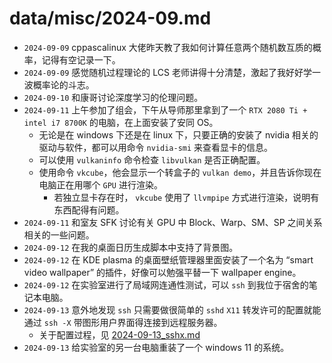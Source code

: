 # data/misc/2024-09.md 

- `2024-09-09` cppascalinux 大佬昨天教了我如何计算任意两个随机数互质的概率，记得有空记录一下。
- `2024-09-09` 感觉随机过程理论的 LCS 老师讲得十分清楚，激起了我好好学一波概率论的斗志。
- `2024-09-10` 和康哥讨论深度学习的伦理问题。
- `2024-09-11` 上午参加了组会，下午从导师那里拿到了一个 `RTX 2080 Ti + intel i7 8700K` 的电脑，在上面安装了安同 OS。
  - 无论是在 windows 下还是在 linux 下，只要正确的安装了 nvidia 相关的驱动与软件，都可以用命令 `nvidia-smi` 来查看显卡的信息。
  - 可以使用 `vulkaninfo` 命令检查 `libvulkan` 是否正确配置。
  - 使用命令 `vkcube`，他会显示一个转盒子的 `vulkan demo`，并且告诉你现在电脑正在用哪个 `GPU` 进行渲染。
    - 若独立显卡存在时， `vkcube` 使用了 `llvmpipe` 方式进行渲染，说明有东西配得有问题。
- `2024-09-11` 和室友 SFK 讨论有关 GPU 中 Block、Warp、SM、SP 之间关系相关的一些问题。
- `2024-09-12` 在我的桌面日历生成脚本中支持了背景图。
- `2024-09-12` 在 KDE plasma 的桌面壁纸管理器里面安装了一个名为 “smart video wallpaper” 的插件，好像可以勉强平替一下 wallpaper engine。
- `2024-09-12` 在实验室进行了局域网连通性测试，可以 `ssh` 到我位于宿舍的笔记本电脑。
- `2024-09-13` 意外地发现 `ssh` 只需要做很简单的 `sshd` `X11` 转发许可的配置就能通过 `ssh -X` 带图形用户界面得连接到远程服务器。
  - 关于配置过程，见 [2024-09-13_sshx.md](2024-09-13_sshx.md)
- `2024-09-13` 给实验室的另一台电脑重装了一个 windows 11 的系统。

